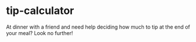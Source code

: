 # tip-calculator
At dinner with a friend and need help deciding how much to tip at the end of your meal? Look no further!
